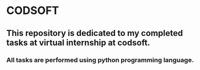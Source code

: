# CODSOFT

## This repository is dedicated to my completed tasks at virtual internship at codsoft.

### All tasks are performed using python programming language.
